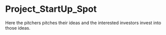 # Project_StartUp_Spot
Here the pitchers pitches their ideas and the interested investors invest into those ideas.
